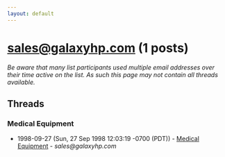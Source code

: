 ```yaml
---
layout: default
---
```


# sales@galaxyhp.com (1 posts)

_Be aware that many list participants used multiple email addresses over their time active on the list. As such this page may not contain all threads available._

## Threads

### Medical Equipment
+ 1998-09-27 (Sun, 27 Sep 1998 12:03:19 -0700 (PDT)) - [Medical Equipment](/archive/1998/09/9dad9042468e6328bcaffa5f3bade7767c4ea7ff6e516e14cdffee4eab211f6f) - _sales@galaxyhp.com_

